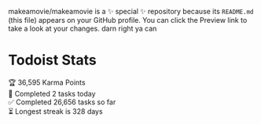 makeamovie/makeamovie is a ✨ special ✨ repository because its `README.md` (this file) appears on your GitHub profile.
You can click the Preview link to take a look at your changes. darn right ya can

# Todoist Stats

<!-- TODO-IST:START -->
🏆  36,595 Karma Points           
🌸  Completed 2 tasks today           
✅  Completed 26,656 tasks so far           
⏳  Longest streak is 328 days
<!-- TODO-IST:END -->